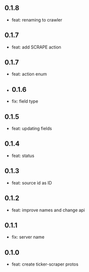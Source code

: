 ## 0.1.8
- feat: renaming to crawler
## 0.1.7
- feat: add SCRAPE action
## 0.1.7
- feat: action enum
- ## 0.1.6
- fix: field type
  
## 0.1.5
- feat: updating fields
  
## 0.1.4
- feat: status
  
## 0.1.3
- feat: source id as ID

## 0.1.2
- feat: improve names and change api

## 0.1.1
- fix: server name

## 0.1.0
- feat: create ticker-scraper protos